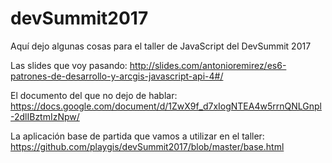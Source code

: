 # devSummit2017

Aquí dejo algunas cosas para el taller de JavaScript del DevSummit 2017

Las slides que voy pasando: http://slides.com/antonioremirez/es6-patrones-de-desarrollo-y-arcgis-javascript-api-4#/

El documento del que no dejo de hablar: https://docs.google.com/document/d/1ZwX9f_d7xIogNTEA4w5rrnQNLGnpl-2dlIBztmIzNpw/

La aplicación base de partida que vamos a utilizar en el taller: https://github.com/playgis/devSummit2017/blob/master/base.html
